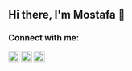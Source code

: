 ## Hi there, I'm Mostafa 👋 

### Connect with me:
[<img align="left" alt="mostafa.kheibary | Instagram" width="22px" src="https://cdn.jsdelivr.net/npm/simple-icons@v3/icons/instagram.svg"/>](https://www.instagram.com/mostafa.kheibary/)
[<img align="left" alt="mostafa | Twitter" width="22px" src="https://cdn.jsdelivr.net/npm/simple-icons@v3/icons/twitter.svg" />](https://twitter.com/MKheibary)
[<img align="left" alt="mostafa | LinkedIn" width="22px" src="https://cdn.jsdelivr.net/npm/simple-icons@v3/icons/linkedin.svg" />](https://www.linkedin.com/in/mostafa-kheibary-97b329215/)
